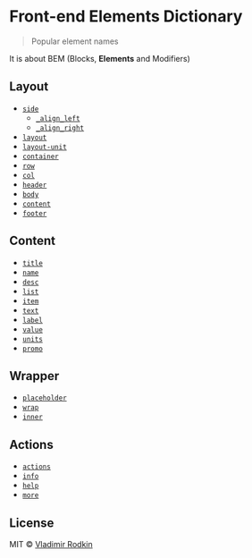 # Front-end Elements Dictionary

> Popular element names

It is about BEM (Blocks, **Elements** and Modifiers)

## Layout
- [`side`](layout.html#L2)
  - [`_align_left`](layout.html#L2)
  - [`_align_right`](layout.html#L6)
- [`layout`](layout.html#L11)
- [`layout-unit`](layout.html#L12)
- [`container`](layout4.html#L1)
- [`row`](layout3.html#L4)
- [`col`](layout3.html#L5)
- [`header`](layout2.html#L2)
- [`body`](layout2.html#L5)
- [`content`](layout4.html#L2)
- [`footer`](layout2.html#L8)

## Content
- [`title`](content.html#L1)
- [`name`](content.html#L4)
- [`desc`](content.html#L12)
- [`list`](content.html#L15)
- [`item`](content.html#L16)
- [`text`](content.html#L5)
- [`label`](content.html#L17)
- [`value`](content.html#L18)
- [`units`](content.html#L19)
- [`promo`](content.html#L30)

## Wrapper
- [`placeholder`](wrapper.html#L5)
- [`wrap`](wrapper.html#L1)
- [`inner`](wrapper.html#L3)

## Actions
- [`actions`](actions.html#L3)
- [`info`](actions.html#L1)
- [`help`](actions.html#L8)
- [`more`](actions.html#L10)

## License
MIT © [Vladimir Rodkin](https://github.com/VovanR)
